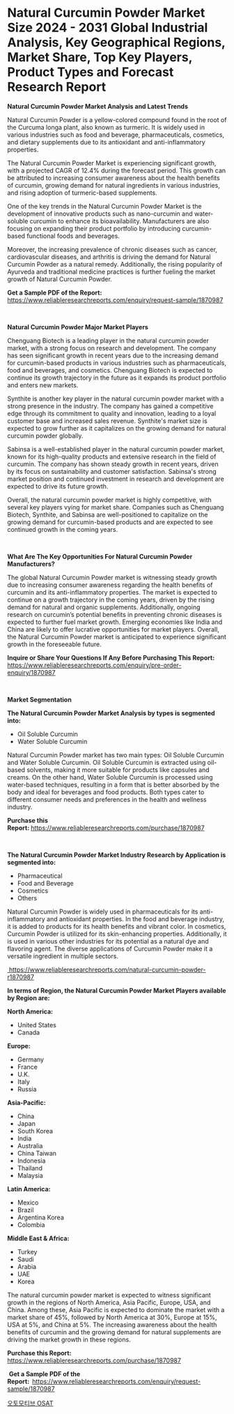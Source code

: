 <p><h1>Natural Curcumin Powder Market Size 2024 - 2031 Global Industrial Analysis, Key Geographical Regions, Market Share, Top Key Players, Product Types and Forecast Research Report</h1></p><p><strong>Natural Curcumin Powder Market Analysis and Latest Trends</strong></p>
<p><p>Natural Curcumin Powder is a yellow-colored compound found in the root of the Curcuma longa plant, also known as turmeric. It is widely used in various industries such as food and beverage, pharmaceuticals, cosmetics, and dietary supplements due to its antioxidant and anti-inflammatory properties.</p><p>The Natural Curcumin Powder Market is experiencing significant growth, with a projected CAGR of 12.4% during the forecast period. This growth can be attributed to increasing consumer awareness about the health benefits of curcumin, growing demand for natural ingredients in various industries, and rising adoption of turmeric-based supplements.</p><p>One of the key trends in the Natural Curcumin Powder Market is the development of innovative products such as nano-curcumin and water-soluble curcumin to enhance its bioavailability. Manufacturers are also focusing on expanding their product portfolio by introducing curcumin-based functional foods and beverages.</p><p>Moreover, the increasing prevalence of chronic diseases such as cancer, cardiovascular diseases, and arthritis is driving the demand for Natural Curcumin Powder as a natural remedy. Additionally, the rising popularity of Ayurveda and traditional medicine practices is further fueling the market growth of Natural Curcumin Powder.</p></p>
<p><strong>Get a Sample PDF of the Report:&nbsp;</strong> <a href="https://www.reliableresearchreports.com/enquiry/request-sample/1870987">https://www.reliableresearchreports.com/enquiry/request-sample/1870987</a></p>
<p>&nbsp;</p>
<p><strong>Natural Curcumin Powder Major Market Players</strong></p>
<p><p>Chenguang Biotech is a leading player in the natural curcumin powder market, with a strong focus on research and development. The company has seen significant growth in recent years due to the increasing demand for curcumin-based products in various industries such as pharmaceuticals, food and beverages, and cosmetics. Chenguang Biotech is expected to continue its growth trajectory in the future as it expands its product portfolio and enters new markets.</p><p>Synthite is another key player in the natural curcumin powder market with a strong presence in the industry. The company has gained a competitive edge through its commitment to quality and innovation, leading to a loyal customer base and increased sales revenue. Synthite's market size is expected to grow further as it capitalizes on the growing demand for natural curcumin powder globally.</p><p>Sabinsa is a well-established player in the natural curcumin powder market, known for its high-quality products and extensive research in the field of curcumin. The company has shown steady growth in recent years, driven by its focus on sustainability and customer satisfaction. Sabinsa's strong market position and continued investment in research and development are expected to drive its future growth.</p><p>Overall, the natural curcumin powder market is highly competitive, with several key players vying for market share. Companies such as Chenguang Biotech, Synthite, and Sabinsa are well-positioned to capitalize on the growing demand for curcumin-based products and are expected to see continued growth in the coming years.</p></p>
<p>&nbsp;</p>
<p><strong>What Are The Key Opportunities For Natural Curcumin Powder Manufacturers?</strong></p>
<p><p>The global Natural Curcumin Powder market is witnessing steady growth due to increasing consumer awareness regarding the health benefits of curcumin and its anti-inflammatory properties. The market is expected to continue on a growth trajectory in the coming years, driven by the rising demand for natural and organic supplements. Additionally, ongoing research on curcumin’s potential benefits in preventing chronic diseases is expected to further fuel market growth. Emerging economies like India and China are likely to offer lucrative opportunities for market players. Overall, the Natural Curcumin Powder market is anticipated to experience significant growth in the foreseeable future.</p></p>
<p><strong>Inquire or Share Your Questions If Any Before Purchasing This Report:</strong> <a href="https://www.reliableresearchreports.com/enquiry/pre-order-enquiry/1870987">https://www.reliableresearchreports.com/enquiry/pre-order-enquiry/1870987</a></p>
<p>&nbsp;</p>
<p><strong>Market Segmentation</strong></p>
<p><strong>The Natural Curcumin Powder Market Analysis by types is segmented into:</strong></p>
<p><ul><li>Oil Soluble Curcumin</li><li>Water Soluble Curcumin</li></ul></p>
<p><p>Natural Curcumin Powder market has two main types: Oil Soluble Curcumin and Water Soluble Curcumin. Oil Soluble Curcumin is extracted using oil-based solvents, making it more suitable for products like capsules and creams. On the other hand, Water Soluble Curcumin is processed using water-based techniques, resulting in a form that is better absorbed by the body and ideal for beverages and food products. Both types cater to different consumer needs and preferences in the health and wellness industry.</p></p>
<p><strong>Purchase this Report:&nbsp;</strong><a href="https://www.reliableresearchreports.com/purchase/1870987">https://www.reliableresearchreports.com/purchase/1870987</a></p>
<p>&nbsp;</p>
<p><strong>The Natural Curcumin Powder Market Industry Research by Application is segmented into:</strong></p>
<p><ul><li>Pharmaceutical</li><li>Food and Beverage</li><li>Cosmetics</li><li>Others</li></ul></p>
<p><p>Natural Curcumin Powder is widely used in pharmaceuticals for its anti-inflammatory and antioxidant properties. In the food and beverage industry, it is added to products for its health benefits and vibrant color. In cosmetics, Curcumin Powder is utilized for its skin-enhancing properties. Additionally, it is used in various other industries for its potential as a natural dye and flavoring agent. The diverse applications of Curcumin Powder make it a versatile ingredient in multiple sectors.</p></p>
<p><a href="https://www.reliableresearchreports.com/natural-curcumin-powder-r1870987">&nbsp;https://www.reliableresearchreports.com/natural-curcumin-powder-r1870987</a></p>
<p><strong>In terms of Region, the Natural Curcumin Powder Market Players available by Region are:</strong></p>
<p>
    <p> <strong> North America: </strong>
        <ul>
            <li>United States</li>
            <li>Canada</li>
        </ul>
        </p> 
    <p> <strong> Europe: </strong>
        <ul>
            <li>Germany</li>
            <li>France</li>
            <li>U.K.</li>
            <li>Italy</li>
            <li>Russia</li>
        </ul>
        </p> 
    <p> <strong> Asia-Pacific: </strong>
        <ul>
            <li>China</li>
            <li>Japan</li>
            <li>South Korea</li>
            <li>India</li>
            <li>Australia</li>
            <li>China Taiwan</li>
            <li>Indonesia</li>
            <li>Thailand</li>
            <li>Malaysia</li>
        </ul>
        </p> 
    <p> <strong> Latin America: </strong>
        <ul>
            <li>Mexico</li>
            <li>Brazil</li>
            <li>Argentina Korea</li>
            <li>Colombia</li>
        </ul>
        </p> 
    <p> <strong> Middle East & Africa: </strong>
        <ul>
            <li>Turkey</li>
            <li>Saudi</li>
            <li>Arabia</li>
            <li>UAE</li>
            <li>Korea</li>
        </ul>
    </p>
    </p>
<p><p>The natural curcumin powder market is expected to witness significant growth in the regions of North America, Asia Pacific, Europe, USA, and China. Among these, Asia Pacific is expected to dominate the market with a market share of 45%, followed by North America at 30%, Europe at 15%, USA at 5%, and China at 5%. The increasing awareness about the health benefits of curcumin and the growing demand for natural supplements are driving the market growth in these regions.</p></p>
<p><strong>Purchase this Report: </strong><a href="https://www.reliableresearchreports.com/purchase/1870987">https://www.reliableresearchreports.com/purchase/1870987</a></p>
<p>&nbsp;<strong>Get a Sample PDF of the Report:&nbsp;&nbsp;</strong><a href="https://www.reliableresearchreports.com/enquiry/request-sample/1870987">https://www.reliableresearchreports.com/enquiry/request-sample/1870987</a></p>
<p><strong></strong></p>
<p><p><a href="https://medium.com/@caseysheehand5/%EA%B8%80%EB%A1%9C%EB%B2%8C-%EC%9E%90%EB%8F%99%EC%B0%A8-osat-%EC%8B%9C%EC%9E%A5%EC%9D%98-%ED%8F%AC%EA%B4%84%EC%A0%81%EC%9D%B8-%EB%B6%84%EC%84%9D-%EC%84%B1%EC%9E%A5-%ED%8A%B8%EB%A0%8C%EB%93%9C-%EB%B0%8F-%EC%8B%9C%EC%9E%A5-%EC%98%88%EC%B8%A1-2024-2031-328554c64597">오토모티브 OSAT</a></p></p>